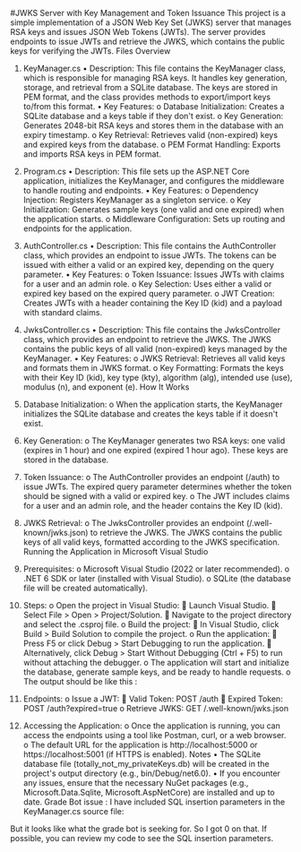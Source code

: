 #JWKS Server with Key Management and Token Issuance
This project is a simple implementation of a JSON Web Key Set (JWKS) server that manages RSA keys and issues JSON Web Tokens (JWTs). The server provides endpoints to issue JWTs and retrieve the JWKS, which contains the public keys for verifying the JWTs.
Files Overview
1. KeyManager.cs
•	Description: This file contains the KeyManager class, which is responsible for managing RSA keys. It handles key generation, storage, and retrieval from a SQLite database. The keys are stored in PEM format, and the class provides methods to export/import keys to/from this format.
•	Key Features:
o	Database Initialization: Creates a SQLite database and a keys table if they don't exist.
o	Key Generation: Generates 2048-bit RSA keys and stores them in the database with an expiry timestamp.
o	Key Retrieval: Retrieves valid (non-expired) keys and expired keys from the database.
o	PEM Format Handling: Exports and imports RSA keys in PEM format.
2. Program.cs
•	Description: This file sets up the ASP.NET Core application, initializes the KeyManager, and configures the middleware to handle routing and endpoints.
•	Key Features:
o	Dependency Injection: Registers KeyManager as a singleton service.
o	Key Initialization: Generates sample keys (one valid and one expired) when the application starts.
o	Middleware Configuration: Sets up routing and endpoints for the application.
3. AuthController.cs
•	Description: This file contains the AuthController class, which provides an endpoint to issue JWTs. The tokens can be issued with either a valid or an expired key, depending on the query parameter.
•	Key Features:
o	Token Issuance: Issues JWTs with claims for a user and an admin role.
o	Key Selection: Uses either a valid or expired key based on the expired query parameter.
o	JWT Creation: Creates JWTs with a header containing the Key ID (kid) and a payload with standard claims.
4. JwksController.cs
•	Description: This file contains the JwksController class, which provides an endpoint to retrieve the JWKS. The JWKS contains the public keys of all valid (non-expired) keys managed by the KeyManager.
•	Key Features:
o	JWKS Retrieval: Retrieves all valid keys and formats them in JWKS format.
o	Key Formatting: Formats the keys with their Key ID (kid), key type (kty), algorithm (alg), intended use (use), modulus (n), and exponent (e).
How It Works
1.	Database Initialization:
o	When the application starts, the KeyManager initializes the SQLite database and creates the keys table if it doesn't exist.
2.	Key Generation:
o	The KeyManager generates two RSA keys: one valid (expires in 1 hour) and one expired (expired 1 hour ago). These keys are stored in the database.
3.	Token Issuance:
o	The AuthController provides an endpoint (/auth) to issue JWTs. The expired query parameter determines whether the token should be signed with a valid or expired key.
o	The JWT includes claims for a user and an admin role, and the header contains the Key ID (kid).
4.	JWKS Retrieval:
o	The JwksController provides an endpoint (/.well-known/jwks.json) to retrieve the JWKS. The JWKS contains the public keys of all valid keys, formatted according to the JWKS specification.
Running the Application in Microsoft Visual Studio
1.	Prerequisites:
o	Microsoft Visual Studio (2022 or later recommended).
o	.NET 6 SDK or later (installed with Visual Studio).
o	SQLite (the database file will be created automatically).
2.	Steps:
o	Open the project in Visual Studio:
	Launch Visual Studio.
	Select File > Open > Project/Solution.
	Navigate to the project directory and select the .csproj file.
o	Build the project:
	In Visual Studio, click Build > Build Solution to compile the project.
o	Run the application:
	Press F5 or click Debug > Start Debugging to run the application.
	Alternatively, click Debug > Start Without Debugging (Ctrl + F5) to run without attaching the debugger.
o	The application will start and initialize the database, generate sample keys, and be ready to handle requests.
o	The output should be like this : 
 
3.	Endpoints:
o	Issue a JWT:
	Valid Token: POST /auth
	Expired Token: POST /auth?expired=true
o	Retrieve JWKS: GET /.well-known/jwks.json
4.	Accessing the Application:
o	Once the application is running, you can access the endpoints using a tool like Postman, curl, or a web browser.
o	The default URL for the application is http://localhost:5000 or https://localhost:5001 (if HTTPS is enabled).
Notes
•	The SQLite database file (totally_not_my_privateKeys.db) will be created in the project's output directory (e.g., bin/Debug/net6.0).
•	If you encounter any issues, ensure that the necessary NuGet packages (e.g., Microsoft.Data.Sqlite, Microsoft.AspNetCore) are installed and up to date.
Grade Bot issue :
I have included SQL insertion parameters in the KeyManager.cs source file:
 
 But it looks like what the grade bot is seeking for. So I got 0 on that. If possible, you can review my code to see the SQL insertion parameters.
